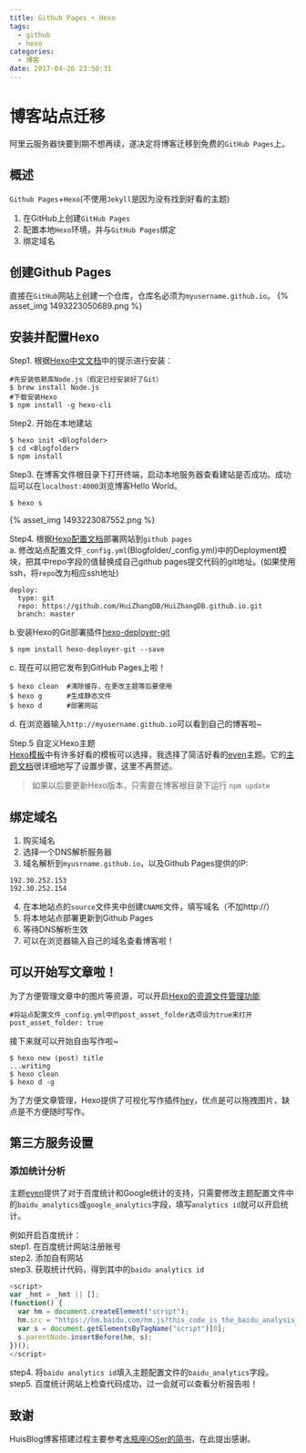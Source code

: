 ```yaml
---
title: Github Pages + Hexo
tags:
  - github
  - hexo
categories:
  - 博客
date: 2017-04-26 23:50:31
---
```


# 博客站点迁移

阿里云服务器快要到期不想再续，遂决定将博客迁移到免费的`GitHub Pages`上。

## 概述
`Github Pages`+`Hexo`(不使用`Jekyll`是因为没有找到好看的主题)  

1. 在GitHub上创建`GitHub Pages`
2. 配置本地`Hexo`环境，并与`GitHub Pages`绑定
3. 绑定域名

<!--More-->

## 创建Github Pages
直接在`GitHub`网站上创建一个仓库，仓库名必须为`myusername.github.io`。
{% asset_img 1493223050689.png %}

## 安装并配置Hexo
Step1. 根据[Hexo中文文档](https://hexo.io/zh-cn/docs/)中的提示进行安装：  

```
#先安装依赖库Node.js（假定已经安装好了Git）
$ brew install Node.js
#下载安装Hexo
$ npm install -g hexo-cli
```

Step2. 开始在本地建站

```
$ hexo init <Blogfolder>
$ cd <Blogfolder>
$ npm install
```

Step3. 在博客文件根目录下打开终端，启动本地服务器查看建站是否成功。成功后可以在`localhost:4000`浏览博客Hello World。

```
$ hexo s
```
{% asset_img 1493223087552.png %}

Step4. 根据[Hexo配置文档](https://hexo.io/docs/deployment.html)部署网站到`github pages`  
a. 修改站点配置文件`_config.yml`(Blogfolder/_config.yml)中的Deployment模块，把其中repo字段的值替换成自己github pages提交代码的git地址。(如果使用ssh，将`repo`改为相应ssh地址)

```
deploy:
  type: git
  repo: https://github.com/HuiZhangDB/HuiZhangDB.github.io.git
  branch: master
```

b.安装Hexo的Git部署插件[hexo-deployer-git](https://github.com/hexojs/hexo-deployer-git)

```
$ npm install hexo-deployer-git --save
```

c. 现在可以把它发布到GitHub Pages上啦！

```
$ hexo clean  #清除缓存，在更改主题等后要使用
$ hexo g      #生成静态文件
$ hexo d      #部署网站
```

d. 在浏览器输入`http://myusername.github.io`可以看到自己的博客啦~

Step.5 自定义Hexo主题  
[Hexo模板](https://hexo.io/themes/)中有许多好看的模板可以选择，我选择了简洁好看的[even](https://github.com/ahonn/hexo-theme-even)主题。它的[主题文档](https://github.com/ahonn/hexo-theme-even/wiki)很详细地写了设置步骤，这里不再赘述。

> 如果以后要更新Hexo版本，只需要在博客根目录下运行 `npm update`

## 绑定域名

1. 购买域名
2. 选择一个DNS解析服务器
3. 域名解析到`myusrname.github.io`，以及Github Pages提供的IP:   
```
192.30.252.153
192.30.252.154
```
4. 在本地站点的`source`文件夹中创建`CNAME`文件，填写域名（不加http://）
5. 将本地站点部署更新到Github Pages
6. 等待DNS解析生效
7. 可以在浏览器输入自己的域名查看博客啦！

## 可以开始写文章啦！
为了方便管理文章中的图片等资源，可以开启[Hexo的资源文件管理功能](https://hexo.io/zh-cn/docs/asset-folders.html)

```
#将站点配置文件_config.yml中的post_asset_folder选项设为true来打开
post_asset_folder: true
```
接下来就可以开始自由写作啦~

```
$ hexo new (post) title
...writing
$ hexo clean
$ hexo d -g
```
为了方便文章管理，Hexo提供了可视化写作插件[hey](https://github.com/nihgwu/hexo-hey)，优点是可以拖拽图片，缺点是不方便随时写作。  

## 第三方服务设置
### 添加统计分析
主题[even](https://github.com/ahonn/hexo-theme-even)提供了对于百度统计和Google统计的支持，只需要修改主题配置文件中的`baidu_analytics`或`google_analytics`字段，填写`analytics id`就可以开启统计。

例如开启百度统计：  
step1. 在百度统计网站注册账号  
step2. 添加自有网站  
step3. 获取统计代码，得到其中的`baidu analytics id`

```javascript
<script>
var _hmt = _hmt || [];
(function() {
  var hm = document.createElement("script");
  hm.src = "https://hm.baidu.com/hm.js?this_code_is_the_baidu_analysis_id";
  var s = document.getElementsByTagName("script")[0]; 
  s.parentNode.insertBefore(hm, s);
})();
</script>

```
step4. 将`baidu analytics id`填入主题配置文件的`baidu_analytics`字段。
step5. 百度统计网站上检查代码成功，过一会就可以查看分析报告啦！

<!--### 添加评论服务
主题[even](https://github.com/ahonn/hexo-theme-even)提供了对于多说、Disqus和网易云跟帖的支持，由于多说即将关闭，本博客选择使用网易云跟帖。

1. 在[网易云跟帖](https://gentie.163.com/)注册账号，进入后台管理，设置站点信息，获取代码；
2. 修改主题配置文件中的`netease_key`字段，开启网易云跟帖；
3. 对于不开启评论的页面，文件头添加`comments`字段，设置为`false`。

网站部署更新后可以看到评论啦。-->

## 致谢
HuisBlog博客搭建过程主要参考[水瓶座iOSer的简书](http://www.jianshu.com/p/834d7cc0668d)，在此提出感谢。





